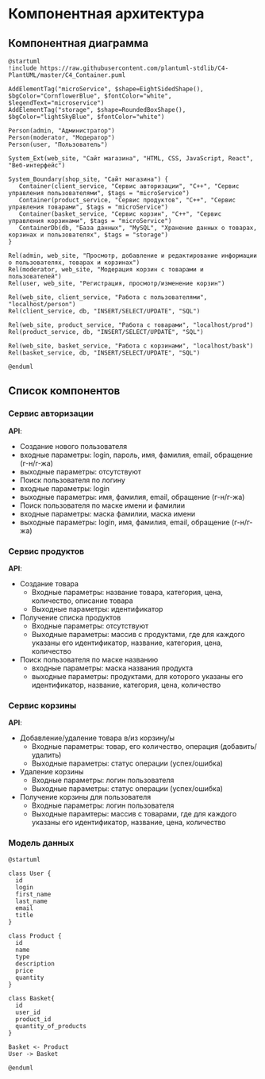 # Компонентная архитектура
<!-- Состав и взаимосвязи компонентов системы между собой и внешними системами с указанием протоколов, ключевые технологии, используемые для реализации компонентов.
Диаграмма контейнеров C4 и текстовое описание. 
-->
## Компонентная диаграмма

```plantuml
@startuml
!include https://raw.githubusercontent.com/plantuml-stdlib/C4-PlantUML/master/C4_Container.puml

AddElementTag("microService", $shape=EightSidedShape(), $bgColor="CornflowerBlue", $fontColor="white", $legendText="microservice")
AddElementTag("storage", $shape=RoundedBoxShape(), $bgColor="lightSkyBlue", $fontColor="white")

Person(admin, "Администратор")
Person(moderator, "Модератор")
Person(user, "Пользователь")

System_Ext(web_site, "Сайт магазина", "HTML, CSS, JavaScript, React", "Веб-интерфейс")

System_Boundary(shop_site, "Сайт магазина") {
   Container(client_service, "Сервис авторизации", "C++", "Сервис управления пользователями", $tags = "microService")    
   Container(product_service, "Сервис продуктов", "C++", "Сервис управления товарами", $tags = "microService") 
   Container(basket_service, "Сервис корзин", "C++", "Сервис управления корзинами", $tags = "microService")   
   ContainerDb(db, "База данных", "MySQL", "Хранение данных о товарах, корзинах и пользователях", $tags = "storage")
}

Rel(admin, web_site, "Просмотр, добавление и редактирование информации о пользователях, товарах и корзинах")
Rel(moderator, web_site, "Модерация корзин с товарами и пользователей")
Rel(user, web_site, "Регистрация, просмотр/изменение корзин")

Rel(web_site, client_service, "Работа с пользователями", "localhost/person")
Rel(client_service, db, "INSERT/SELECT/UPDATE", "SQL")

Rel(web_site, product_service, "Работа с товарами", "localhost/prod")
Rel(product_service, db, "INSERT/SELECT/UPDATE", "SQL")

Rel(web_site, basket_service, "Работа с корзинами", "localhost/bask")
Rel(basket_service, db, "INSERT/SELECT/UPDATE", "SQL")

@enduml
```
## Список компонентов  

### Сервис авторизации
**API**:
-	Создание нового пользователя
  - входные параметры: login, пароль, имя, фамилия, email, обращение (г-н/г-жа)
  - выходные параметры: отсутствуют
-	Поиск пользователя по логину
  - входные параметры:  login
  - выходные параметры: имя, фамилия, email, обращение (г-н/г-жа)
-	Поиск пользователя по маске имени и фамилии
  - входные параметры: маска фамилии, маска имени
  - выходные параметры: login, имя, фамилия, email, обращение (г-н/г-жа)

### Сервис продуктов
**API**:
- Создание товара
  - Входные параметры: название товара, категория, цена, количество, описание товара
  - Выходные параметры: идентификатор
- Получение списка продуктов
  - Входные параметры: отсутствуют
  - Выходные параметры: массив с продуктами, где для каждого указаны его идентификатор, название, категория, цена, количество
- Поиск пользователя по маске названию
  - входные параметры: маска названия продукта
  - выходные параметры: продуктами, для которого указаны его идентификатор, название, категория, цена, количество

### Сервис корзины
**API**:
- Добавление/удаление товара в/из корзину/ы
  - Входные параметры: товар, его количество, операция (добавить/удалить)
  - Выходные параметры: статус операции (успех/ошибка)
- Удаление корзины
  - Входные параметры: логин пользователя
  - Выходные параметры: статус операции (успех/ошибка)
- Получение корзины для пользователя
  - Входные параметры: логин пользователя
  - Выходные парамтеры: массив с товарами, где для каждого указаны его идентификатор, название, цена, количество


### Модель данных
```puml
@startuml

class User {
  id
  login
  first_name
  last_name
  email
  title
}

class Product {
  id
  name
  type
  description
  price
  quantity
}

class Basket{
  id
  user_id
  product_id
  quantity_of_products
}

Basket <- Product
User -> Basket

@enduml
```